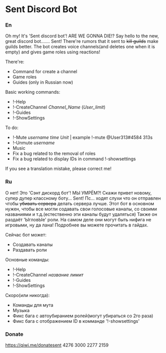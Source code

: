 # Sent Discord Bot

### En
Oh my! It's 'Sent discord bot'! ARE WE GONNA DIE!?
Say hello to the new, great discord bot....... Sent!
There're rumors that it sent to ~~kill guilds~~ make guilds better.
The bot creates voice channels(and deletes one when it is empty) and gives game roles using reactions!

There're:
- Command for create a channel
- Game roles
- Guides (only in Russian now)


Basic working commands:
- !-Help
- !-CreateChannel *Channel_Name* (*User_limit*)
- !-Guides
- !-ShowSettings


To do:
- !-Mute  *username*  *time* *Unit* | example !-mute @User313#4584 313s
- !-Unmute *username*
- Music
- Fix a bug related to the removal of roles
- Fix a bug related to display IDs in command !-showsettings


If you see a translation mistake, please correct me!


### Ru
О нет! Это 'Сэнт дискорд бот'! МЫ УМРЁМ?!
Скажи привет новому, супер дупер классному боту... Sent!
Пс... ходят слухи что он отправлен чтобы ~~убивать сервера~~ делать сервера лучше.
Этот бот в основном нужен, чтобы все могли содавать свои голосовые каналы, со своими названиями и т.д.(естественно эти каналы будут удаляться)
Также он раздаёт 'ЫгловЫе' роли. На самом деле они могут быть нифига не игровыми, ну да лана! Подробнее вы можете прочитать в гайдах.


Сейчас бот может:
- Создавать каналы
- Раздавать роли


Основные команды:
- !-Help
- !-CreateChannel *название* *лимит*
- !-Guides
- !-ShowSettings

Скоро(или никогда):
- Команды для мута
- Музыка
- Фикс бага с автоубиранием ролей(могут убираться со 2го раза)
- Фикс бага с отображением ID в комманде '!-showsettings'


### Donate
https://qiwi.me/donatesent
4276 3000 2277 2159
